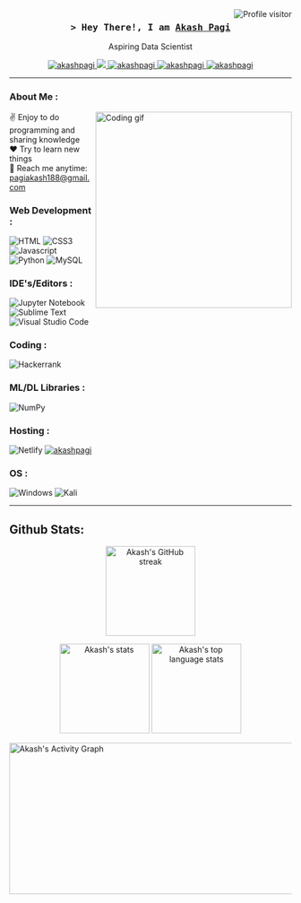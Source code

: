 <!--
<h2 align="center">
  Welcome to Al Siam World!
  <img src="https://media.giphy.com/media/hvRJCLFzcasrR4ia7z/giphy.gif" width="28">
</h2>



<p align="center">
  <a href="https://github.com/alsiam"><img src="https://readme-typing-svg.herokuapp.com/?lines=Self%20Taught%20Programmer;Front%20End%20Developer;1.5%2B%20years%20of%20coding%20experience;Always%20learning%20new%20things&center=true&width=380&height=45"></a>
</p>

-->

<a href="https://komarev.com/ghpvc/?username=akashpagi">
  <img align="right" src="https://komarev.com/ghpvc/?username=akashpagi&label=Visitors&color=0e75b6&style=flat" alt="Profile visitor" />
</a>


<!-- Intro  -->
<h3 align="center">
        <samp>&gt; Hey There!, I am
                <b><a target="_blank" href="#">Akash Pagi</a></b>
        </samp>
</h3>


<p align="center">
    Aspiring Data Scientist  
</p>

<p align="center">
<!-- <a href="#" target="blank">
  <img src="https://img.shields.io/badge/Website-DC143C?style=for-the-badge&logo=medium&logoColor=white" alt="akashpagi" />
 </a>-->
 <a href="https://linkedin.com/in/akashpagi" target="_blank">
  <img src="https://img.shields.io/badge/LinkedIn-0077B5?style=for-the-badge&logo=linkedin&logoColor=white" alt="akashpagi"/>
 </a>

 </a>
 <a href="https://twitter.com/akashpagi" target="_blank">
  <img src="https://img.shields.io/badge/Twitter-1DA1F2?style=for-the-badge&logo=twitter&logoColor=white" />
 </a>
 <a href="https://instagram.com/akashpagi07" target="_blank">
  <img src="https://img.shields.io/badge/Instagram-fe4164?style=for-the-badge&logo=instagram&logoColor=white" alt="akashpagi" />
 </a> 
 <a href="https://facebook.com/akashpagi07" target="_blank">
  <img src="https://img.shields.io/badge/Facebook-20BEFF?&style=for-the-badge&logo=facebook&logoColor=white" alt="akashpagi"  />
  </a> 
  
  <a href="#" target="_blank">
  <img src="https://img.shields.io/badge/Gmail-D14836?style=for-the-badge&logo=gmail&logoColor=white" alt="akashpagi"  />
  </a>
 <!--https://img.shields.io/badge/Gmail-D14836?style=for-the-badge&logo=gmail&logoColor=white)-->
</p>
<hr/>

<!-- About Section -->
 ### About Me :
<p>
 <img align="right" width="350" src="/assets/programming.gif" alt="Coding gif" />
 
 ✌️ Enjoy to do programming and sharing knowledge <br/>
 ❤️ Try to learn new things <br/>
 📧 Reach me anytime: pagiakash188@gmail.com<br/>
</p>
<!-- About Section -->

### Web Development :
![HTML](https://img.shields.io/badge/HTML5-E34F26?style=for-the-badge&logo=html5&logoColor=white)
![CSS3](https://img.shields.io/badge/CSS3-1572B6?style=for-the-badge&logo=css3&logoColor=white)
![Javascript](https://img.shields.io/badge/Javascript-F0DB4F?style=for-the-badge&labelColor=black&logo=javascript&logoColor=F0DB4F)
![Python](https://img.shields.io/badge/python-3670A0?style=for-the-badge&logo=python&logoColor=ffdd54)
![MySQL](https://img.shields.io/badge/mysql-%2300f.svg?style=for-the-badge&logo=mysql&logoColor=white)
<!--
![MongoDB](https://img.shields.io/badge/MongoDB-4EA94B?style=for-the-badge&logo=mongodb&logoColor=white)
![Bootstrap](https://img.shields.io/badge/Bootstrap-563D7C?style=for-the-badge&logo=bootstrap&logoColor=white)
-->
### IDE's/Editors :
![Jupyter Notebook](https://img.shields.io/badge/jupyter-%23FA0F00.svg?style=for-the-badge&logo=jupyter&logoColor=white)
![Sublime Text](https://img.shields.io/badge/sublime_text-%23575757.svg?style=for-the-badge&logo=sublime-text&logoColor=important)
![Visual Studio Code](https://img.shields.io/badge/Visual%20Studio%20Code-0078d7.svg?style=for-the-badge&logo=visual-studio-code&logoColor=white)
### Coding :
![Hackerrank](https://img.shields.io/badge/-Hackerrank-2EC866?style=for-the-badge&logo=HackerRank&logoColor=white)
<!--![LeetCode](https://img.shields.io/badge/LeetCode-000000?style=for-the-badge&logo=LeetCode&logoColor=#d16c06)
![Kaggle](https://img.shields.io/badge/Kaggle-035a7d?style=for-the-badge&logo=kaggle&logoColor=white)-->
### ML/DL Libraries :
![NumPy](https://img.shields.io/badge/numpy-%23013243.svg?style=for-the-badge&logo=numpy&logoColor=white)
<!--
![Pandas](https://img.shields.io/badge/pandas-%23150458.svg?style=for-the-badge&logo=pandas&logoColor=white)
![Matplotlib](https://img.shields.io/badge/Matplotlib-%23ffffff.svg?style=for-the-badge&logo=Matplotlib&logoColor=black)
![scikit-learn](https://img.shields.io/badge/scikit--learn-%23F7931E.svg?style=for-the-badge&logo=scikit-learn&logoColor=white)
-->
### Hosting :
![Netlify](https://img.shields.io/badge/netlify-%23000000.svg?style=for-the-badge&logo=netlify&logoColor=#00C7B7)
<a href="https://github.com/akashpagi/" target="_blank">
  <img src="https://img.shields.io/badge/github-%23121011.svg?style=for-the-badge&logo=github&logoColor=white" alt="akashpagi"/>
  </a> 

 
<!--![GitHub](https://img.shields.io/badge/github-%23121011.svg?style=for-the-badge&logo=github&logoColor=white)-->
### OS :
![Windows](https://img.shields.io/badge/Windows-0078D6?style=for-the-badge&logo=windows&logoColor=white)
![Kali](https://img.shields.io/badge/Kali-268BEE?style=for-the-badge&logo=kalilinux&logoColor=white)
<!--
### Gaming :
![nVIDIA](https://img.shields.io/badge/nVIDIA-%2376B900.svg?style=for-the-badge&logo=nVIDIA&logoColor=white)
![Steam](https://img.shields.io/badge/steam-%23000000.svg?style=for-the-badge&logo=steam&logoColor=white)
![Riot Games](https://img.shields.io/badge/riotgames-D32936.svg?style=for-the-badge&logo=riotgames&logoColor=white)
![Battle.net](https://img.shields.io/badge/battle.net-%2300AEFF.svg?style=for-the-badge&logo=battle.net&logoColor=white)
![Epic Games](https://img.shields.io/badge/epicgames-%23313131.svg?style=for-the-badge&logo=epicgames&logoColor=white)

### Extra :
![Skype](https://img.shields.io/badge/Skype-%2300AFF0.svg?style=for-the-badge&logo=Skype&logoColor=white)
![Telegram](https://img.shields.io/badge/Telegram-2CA5E0?style=for-the-badge&logo=telegram&logoColor=white)
![YouTube](https://img.shields.io/badge/YouTube-%23FF0000.svg?style=for-the-badge&logo=YouTube&logoColor=white)
![Protonmail](https://img.shields.io/badge/ProtonMail-8B89CC?style=for-the-badge&logo=protonmail&logoColor=white)
-->
<hr/>
<!--
<a> 
    <a href="https://github.com/asp977"><img alt="Akash's Github Stats" src="https://denvercoder1-github-readme-stats.vercel.app/api?username=asp977&show_icons=true&count_private=true&theme=react&border_color=7F3FBF&bg_color=0D1117&title_color=F85D7F&icon_color=F8D866" height="192px" width="49.5%"/></a>
  <a href="https://github.com/asp977"><img alt="Akash's Top Languages" src="https://denvercoder1-github-readme-stats.vercel.app/api/top-langs/?username=asp977&langs_count=8&layout=compact&theme=react&border_color=7F3FBF&bg_color=0D1117&title_color=F85D7F&icon_color=F8D866" height="192px" width="49.5%"/></a>
  <br/>
</a>
-->

## Github Stats:
<p align="center">
  <a href="https://github.com/akashpagi">
    <img height = "160" src="https://github-readme-streak-stats.herokuapp.com/?user=akashpagi&theme=radical&border=7F3FBF&background=0D1117" alt="Akash's GitHub streak"/>
  </a>
</p>
<p align="center">
    <img height="160" src="https://github-readme-stats.vercel.app/api?username=akashpagi&count_private=true&include_all_commits=true&theme=tokyonight" alt="Akash's stats" />
    <img height="160" src="https://github-readme-stats.vercel.app/api/top-langs/?username=akashpagi&layout=compact&theme=tokyonight" alt="Akash's top language stats" />
</p>

<a href="https://github.com/akashpagi"><img  height="270" width="1050" alt="Akash's Activity Graph" src="https://github-readme-activity-graph.vercel.app/graph?username=akashpagi&bg_color=0d1117&color=dde9e5&line=52d4ff&point=ff006f&area=true&hide_border=true)](https://github.com/ashutosh00710/github-readme-activity-graph" /></a>


